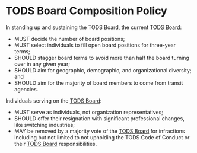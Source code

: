 # TODS Board Composition Policy

In standing up and sustaining the TODS Board, the current [TODS Board][board]:

- MUST decide the number of board positions;
- MUST select individuals to fill open board positions for three-year terms;
- SHOULD stagger board terms to avoid more than half the board turning over in any given year;
- SHOULD aim for geographic, demographic, and organizational diversity; and
- SHOULD aim for the majority of board members to come from transit agencies.

Individuals serving on the [TODS Board][board]:

- MUST serve as individuals, not organization representatives;
- SHOULD offer their resignation with significant professional changes, like switching industries;
- MAY be removed by a majority vote of the [TODS Board][board] for infractions including but not limited to not upholding the TODS Code of Conduct or their [TODS Board][board] responsibilities.

[board]: ../governance.md#tods-board-of-directors
